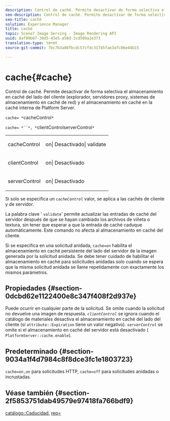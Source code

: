 ```yaml
---
description: Control de caché. Permite desactivar de forma selectiva el almacenamiento en caché del lado del cliente (explorador, servidores proxy, sistemas de almacenamiento en caché de red) y el almacenamiento en caché en la caché interna de Platform Server.
seo-description: Control de caché. Permite desactivar de forma selectiva el almacenamiento en caché del lado del cliente (explorador, servidores proxy, sistemas de almacenamiento en caché de red) y el almacenamiento en caché en la caché interna de Platform Server.
seo-title: caché
solution: Experience Manager
title: caché
topic: Scene7 Image Serving - Image Rendering API
uuid: 8af89b67-39d5-43e5-a58d-2cd509a1e373
translation-type: tm+mt
source-git-commit: 7bc7b3a86fbcdc57cfdc31745fae3afc06e44b15

---
```



# cache{#cache}

Control de caché. Permite desactivar de forma selectiva el almacenamiento en caché del lado del cliente (explorador, servidores proxy, sistemas de almacenamiento en caché de red) y el almacenamiento en caché en la caché interna de Platform Server.

`cache= *`cacheControl`*`

`cache= *``*, *`clientControlserverControl`*`

<table id="simpletable_CBB5DFBD48B444A4AA806B11299BC43E"> 
 <tr class="strow"> 
  <td class="stentry"> <p><span class="varname"> cacheControl</span> </p> </td> 
  <td class="stentry"> <p>on| Desactivado| validate </p></td> 
 </tr> 
 <tr class="strow"> 
  <td class="stentry"> <p><span class="varname"> clientControl </span> </p> </td> 
  <td class="stentry"> <p>on| Desactivado </p></td> 
 </tr> 
 <tr class="strow"> 
  <td class="stentry"> <p><span class="varname"> serverControl </span> </p></td> 
  <td class="stentry"> <p>on| Desactivado </p></td> 
 </tr> 
</table>

Si solo se especifica un *`cacheControl`* valor, se aplica a las cachés de cliente y de servidor.

La palabra clave &#39; `validate`&#39; permite actualizar las entradas de caché del servidor después de que se hayan cambiado los archivos de viñeta o textura, sin tener que esperar a que la entrada de caché caduque automáticamente. Este comando no afecta al almacenamiento en caché del cliente.

Si se especifica en una solicitud anidada, `cache=on` habilita el almacenamiento en caché persistente del lado del servidor de la imagen generada por la solicitud anidada. Se debe tener cuidado de habilitar el almacenamiento en caché para solicitudes anidadas solo cuando se espera que la misma solicitud anidada se llame repetidamente con exactamente los mismos parámetros.

## Propiedades {#section-0dcbd62e1122400e8c347f408f2d937e}

Puede ocurrir en cualquier parte de la solicitud. Se omite cuando la solicitud no devuelve una imagen de respuesta. *`clientControl`* se ignora cuando el catálogo de materiales desactiva el almacenamiento en caché del lado del cliente (si `attribute::Expiration` tiene un valor negativo). *`serverControl`* se omite si el almacenamiento en caché del servidor está desactivado ( `PlatformServer::cache.enable`).

## Predeterminado {#section-9034a1f4d7984c8f8dce3fc1e1803723}

`cache=on,on` para solicitudes HTTP, `cache=off` para solicitudes anidadas o incrustadas.

## Véase también {#section-2f5853751dab49579e97418fa766bdf9}

[catálogo::Caducidad](../../../../../ir-api/material-cat/image-rendering-api-ref/c-ir-material-catalog/c-ir-material-data-reference/r-ir-expiration-dataref.md#reference-5e93943abff54c93bf85aae3b911a3ce), [req=](../../../../../ir-api/http-protocol/image-rendering-api-ref/c-ir-http-protocol-ref/c-ir-http-protocol-command-reference/r-ir-req.md#reference-792b1a663fb64261bd2de2a209b847fb)
